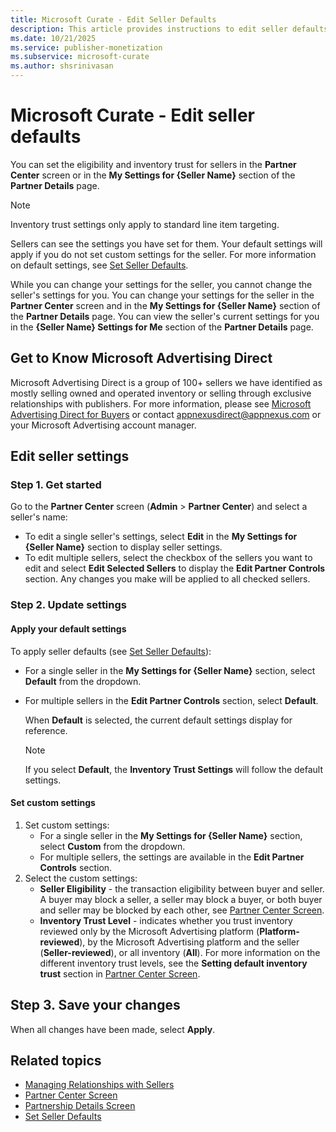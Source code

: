 ```yaml
---
title: Microsoft Curate - Edit Seller Defaults
description: This article provides instructions to edit seller defaults such as setting the eligibility and inventory trust for sellers.
ms.date: 10/21/2025
ms.service: publisher-monetization
ms.subservice: microsoft-curate
ms.author: shsrinivasan
---
```


# Microsoft Curate - Edit seller defaults

You can set the eligibility and inventory trust for sellers in the **Partner Center** screen or in the **My Settings for {Seller Name}** section of the **Partner Details** page.

> [!NOTE]
> Inventory trust settings only apply to standard line item targeting.

Sellers can see the settings you have set for them. Your default settings will apply if you do not set custom settings for the seller. For more information on default settings, see [Set Seller Defaults](set-seller-defaults.md).

While you can change your settings for the seller, you cannot change the seller's settings for you. You can change your settings for the seller in the **Partner Center** screen and in the **My Settings for {Seller Name}** section of the **Partner Details** page. You can view the seller's current settings for you in the **{Seller Name} Settings for Me** section of the **Partner Details** page.

## Get to Know Microsoft Advertising Direct

Microsoft Advertising Direct is a group of 100+ sellers we have identified as mostly selling owned and operated inventory or selling through exclusive relationships with publishers. For more information, please see [Microsoft Advertising Direct for Buyers](appnexus-direct-for-buyers.md) or contact [appnexusdirect@appnexus.com](mailto:appnexusdirect@appnexus.com) or your Microsoft Advertising account manager.

## Edit seller settings

### Step 1. Get started

Go to the **Partner Center** screen (**Admin** \> **Partner Center**) and select a seller's name:

- To edit a single seller's settings, select **Edit** in the **My Settings for {Seller Name}** section to display seller settings.
- To edit multiple sellers, select the checkbox of the sellers you want to edit and select **Edit Selected Sellers** to display the **Edit Partner Controls** section. Any changes you make will be applied to all checked sellers.

### Step 2. Update settings

#### Apply your default settings

To apply seller defaults (see [Set Seller Defaults](set-seller-defaults.md)):

- For a single seller in the **My Settings for {Seller Name}** section, select **Default** from the dropdown.

- For multiple sellers in the **Edit Partner Controls** section, select **Default**.

  When **Default** is selected, the current default settings display for reference.
  
  > [!NOTE]
  > If you select **Default**, the **Inventory Trust Settings** will follow the default settings.

#### Set custom settings

1. Set custom settings:
    - For a single seller in the **My Settings for {Seller Name}** section, select **Custom** from the dropdown.
    - For multiple sellers, the settings are available in the **Edit Partner Controls** section.
1. Select the custom settings:
    - **Seller Eligibility** - the transaction eligibility between buyer and seller. A buyer may block a seller, a seller may block a buyer, or both buyer and seller may be blocked by each other, see [Partner Center Screen](partner-center-screen-buyer-view.md).
    - **Inventory Trust Level** - indicates whether you trust inventory reviewed only by the Microsoft Advertising platform (**Platform-reviewed**), by the Microsoft Advertising platform and the seller (**Seller-reviewed**), or all inventory (**All**). For more information on the different inventory trust levels, see the **Setting default inventory trust** section in [Partner Center Screen](partner-center-screen-buyer-view.md).

## Step 3. Save your changes

When all changes have been made, select **Apply**.

## Related topics

- [Managing Relationships with Sellers](./managing-relationships-with-sellers.md)
- [Partner Center Screen](./partner-center-screen-buyer-view.md)
- [Partnership Details Screen](./partnership-details-screen-buyer-view.md)
- [Set Seller Defaults](./set-seller-defaults.md)
